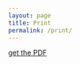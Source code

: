 ```yaml
---
layout: page
title: Print
permalink: /print/
---
```


[get the PDF](https://github.com/steppingsideways/steppingsideways.github.io/blob/master/cards_edit_for_web.pdf)
